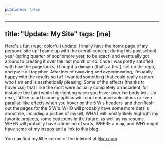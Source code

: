 ```yaml
---
published: false
---
```

---
title: "Update: My Site"
tags: [me]
---

Here's a fun (read: colorful) update: I finally have the home page of my personal site up!  I came up with the overall concept during this past school year (spring quarter of sophomore year, to be exact) and eventually got around to creating it over the last month or so.  Once I was pretty satisfied with how the page looks, I bought a domain (that's a first), set up the repo, and put it all together.  After lots of tweaking and experimenting, I'm really happy with the results so far!  I wanted something that could really capture who I am and is aesthetically pleasing.  Some of the effects (thanks to hover.css) that I like the most were actually completely on accident, for instance the faint white highlighting when you hover over the body text.  Up next, I'd like to add some graphics with cool entrance animations or even parallax-like effects when you hover on the 5 W's headers, and then flesh out the pages for the 5 W's.  WHO will probably have some more details about me, including a picture of myself, WHAT will mostly likely highlight my favorite projects, some codepens in the future, as well as my resume, WHEN will probably have a timeline of sorts, WHERE a map, and WHY might have some of my inspos and a link to this blog.

You can find my little corner of the internet at <a href="http://ljhan.com">ljhan.com</a>.